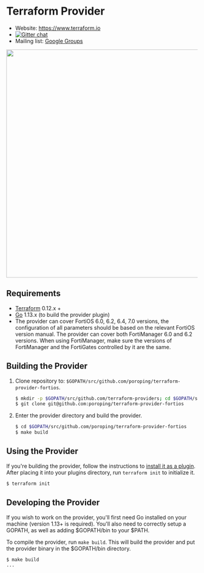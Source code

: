 # Terraform Provider

- Website: https://www.terraform.io
- [![Gitter chat](https://badges.gitter.im/hashicorp-terraform/Lobby.png)](https://gitter.im/hashicorp-terraform/Lobby)
- Mailing list: [Google Groups](http://groups.google.com/group/terraform-tool)

<img src="https://cdn.rawgit.com/hashicorp/terraform-website/master/content/source/assets/images/logo-hashicorp.svg" width="600px">

## Requirements

- [Terraform](https://www.terraform.io/downloads.html) 0.12.x +
- [Go](https://golang.org/doc/install) 1.13.x (to build the provider plugin)
- The provider can cover FortiOS 6.0, 6.2, 6.4, 7.0 versions, the configuration of all parameters should be based on the relevant FortiOS version manual. The provider can cover both FortiManager 6.0 and 6.2 versions. When using FortiManager, make sure the versions of FortiManager and the FortiGates controlled by it are the same.

## Building the Provider

1. Clone repository to: `$GOPATH/src/github.com/poroping/terraform-provider-fortios`.

    ```sh
    $ mkdir -p $GOPATH/src/github.com/terraform-providers; cd $GOPATH/src/github.com/terraform-providers
    $ git clone git@github.com:poroping/terraform-provider-fortios
    ```

2. Enter the provider directory and build the provider.

    ```sh
    $ cd $GOPATH/src/github.com/poroping/terraform-provider-fortios
    $ make build
    ```

## Using the Provider

If you're building the provider, follow the instructions to [install it as a plugin](https://www.terraform.io/docs/plugins/basics.html#installing-a-plugin). After placing it into your plugins directory,  run `terraform init` to initialize it.

```sh
$ terraform init
```

## Developing the Provider

If you wish to work on the provider, you'll first need Go installed on your machine (version 1.13+ is required). You'll also need to correctly setup a GOPATH, as well as adding $GOPATH/bin to your $PATH.

To compile the provider, run `make build`. This will build the provider and put the provider binary in the $GOPATH/bin directory.

```sh
$ make build
...
```

